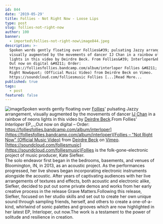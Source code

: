 ```yaml
---
id: 844
date: '2019-05-29'
title: Follies - Not Right Now - Loose Lips
type: post
slug: follies-not-right-now
author: 100
banner:
  - imported\follies-not-right-now\image844.jpeg
description: >-
  Spoken words gently floating over Follies&#39; pulsating Jazzy arrangement,
  visually augmented by the movements of dancer IJ Chan in a rainbow of neons
  lights in this video by Deirdre Beck. From Follies&#39; Interloper&nbsp;EP.
  Out now on digital &#8211; Order:
  https://folliesfollies.bandcamp.com/album/interloper Follies &#8211; &quot;Not
  Right Now&quot; (Official Music Video) from Deirdre Beck on Vimeo.
  https://soundcloud.com/folliesmusic Follies [...]Read More...
published: true
tags:
  - post
featured: false
---
```

![image](../imported\follies-not-right-now\image844.jpeg)Spoken words gently floating over [Follies](https://folliesfollies.bandcamp.com)' pulsating Jazzy arrangement, visually augmented by the movements of dancer [IJ Chan](https://kairosdancetheater.wordpress.com/about/dancers/) in a rainbow of neons lights in this video by [Deirdre Beck](https://vimeo.com/deirdreebeck).From Follies' _Interloper_ EP_._Out now on digital – Order: [](https://folliesfollies.bandcamp.com/album/interloper)[https://folliesfollies.bandcamp.com/album/interloper](https://folliesfollies.bandcamp.com/album/interloper)[Follies – "Not Right Now" (Official Music Video)](https://vimeo.com/338942399) from [Deirdre Beck](https://vimeo.com/deirdreebeck) on [Vimeo](https://vimeo.com).[https://soundcloud.com/folliesmusic](https://soundcloud.com/folliesmusic)Follies is the folk-gone-electronic project of music producer, Kate Siefker.  
The solo endeavor first began in the bedrooms, basements, and venues of Bloomington, IN, in 2013, as an acoustic project. As the performances progressed, her live shows began incorporating electronic instruments alongside the acoustic. After years of captivating audiences with her live arrangements of textures and effects, both acoustic and electronic alike, Siefker, decided to put out some private demos and works from her early creative process in the release Grave Matters.Following this release, Siefker, focused on her studio skills and set out to create her own unique sound through sampling friends, herself, and others to create a one-of-a-kind, whirlwind of sonic palettes and grooves which are now highlighted in her latest EP, Interloper, out now.The work is a testament to the power of solitude and resilience in creation.